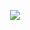 

<p align="center"> <img src="https://64.media.tumblr.com/a67d78ad9e9e74b1af91f3c714d89d82/4f40fffbd10aa8db-2d/s1280x1920/b438ae39e04bf821d897f21f62496b136cfe8db0.gifv"


<!--
**whannells/whannells** is a ✨ _special_ ✨ repository because its `README.md` (this file) appears on your GitHub profile.

Here are some ideas to get you started:

- 🔭 I’m currently working on ...
- 🌱 I’m currently learning ...
- 👯 I’m looking to collaborate on ...
- 🤔 I’m looking for help with ...
- 💬 Ask me about ...
- 📫 How to reach me: ...
- 😄 Pronouns: ...
- ⚡ Fun fact: ...
-->
